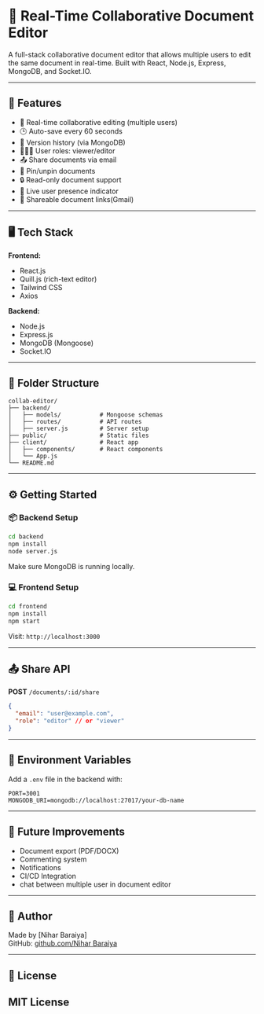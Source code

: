 
# 📝 Real-Time Collaborative Document Editor

A full-stack collaborative document editor that allows multiple users to edit the same document in real-time. Built with React, Node.js, Express, MongoDB, and Socket.IO.

---

## 🚀 Features

- 🔄 Real-time collaborative editing (multiple users)
- 🕒 Auto-save every 60 seconds
- 🧾 Version history (via MongoDB)
- 🧑‍🤝‍🧑 User roles: viewer/editor
- 📤 Share documents via email
- 📌 Pin/unpin documents
- 🔒 Read-only document support
- 👥 Live user presence indicator
- 🔗 Shareable document links(Gmail)

---

## 🖥️ Tech Stack

**Frontend:**
- React.js
- Quill.js (rich-text editor)
- Tailwind CSS
- Axios

**Backend:**
- Node.js
- Express.js
- MongoDB (Mongoose)
- Socket.IO

---

## 📁 Folder Structure

```
collab-editor/
├── backend/
│   ├── models/           # Mongoose schemas
│   ├── routes/           # API routes
│   ├── server.js         # Server setup
├── public/               # Static files
├── client/               # React app
│   ├── components/       # React components
│   └── App.js
└── README.md
```

---

## ⚙️ Getting Started

### 📦 Backend Setup

```bash
cd backend
npm install
node server.js
```

Make sure MongoDB is running locally.

### 💻 Frontend Setup

```bash
cd frontend
npm install
npm start
```

Visit: `http://localhost:3000`

---

## 📤 Share API

**POST** `/documents/:id/share`

```json
{
  "email": "user@example.com",
  "role": "editor" // or "viewer"
}
```

---

## 🔧 Environment Variables

Add a `.env` file in the backend with:

```
PORT=3001
MONGODB_URI=mongodb://localhost:27017/your-db-name
```

---

## 🧪 Future Improvements

- Document export (PDF/DOCX)
- Commenting system
- Notifications
- CI/CD Integration
- chat between multiple user in document editor
---

## 👤 Author

Made by [Nihar Baraiya]  
GitHub: [github.com/Nihar Baraiya](https://github.com/NiharBaraiya)

---

## 📄 License

MIT License
---
